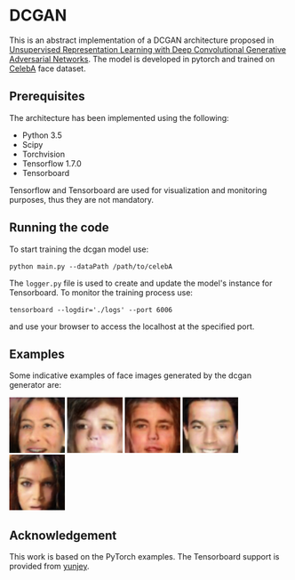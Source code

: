 # DCGAN
This is an abstract implementation of a DCGAN architecture proposed in [Unsupervised Representation Learning with Deep Convolutional Generative Adversarial Networks](https://arxiv.org/abs/1511.06434). The model is developed in pytorch and trained on [CelebA](http://mmlab.ie.cuhk.edu.hk/projects/CelebA.html) face dataset.

## Prerequisites
The architecture has been implemented using the following:
- Python 3.5
- Scipy
- Torchvision
- Tensorflow 1.7.0
- Tensorboard

Tensorflow and Tensorboard are used for visualization and monitoring purposes, thus they are not mandatory.

## Running the code
To start training the dcgan model use:
```
python main.py --dataPath /path/to/celebA
```

The ```logger.py``` file is used to create and update the model's instance for Tensorboard. To monitor the training process use:
```
tensorboard --logdir='./logs' --port 6006
```
and use your browser to access the localhost at the specified port.

## Examples
Some indicative examples of face images generated by the dcgan generator are:

<img src="https://github.com/spthermo/dcgan/blob/master/examples/1.png" width="100"> <img src="https://github.com/spthermo/dcgan/blob/master/examples/2.png" width="100"> <img src="https://github.com/spthermo/dcgan/blob/master/examples/3.png" width="100"> <img src="https://github.com/spthermo/dcgan/blob/master/examples/4.png" width="100"> <img src="https://github.com/spthermo/dcgan/blob/master/examples/5.png" width="100">

## Acknowledgement
This work is based on the PyTorch examples. The Tensorboard support is provided from [yunjey](https://github.com/yunjey/pytorch-tutorial/tree/master/tutorials/04-utils/tensorboard).



